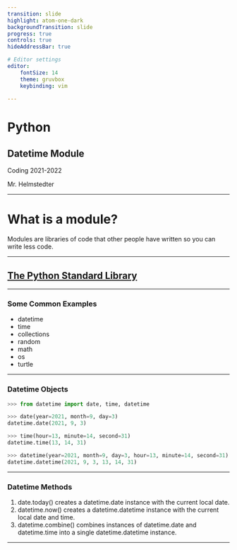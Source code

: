 ```yaml
---
transition: slide
highlight: atom-one-dark
backgroundTransition: slide
progress: true
controls: true
hideAddressBar: true

# Editor settings
editor:
    fontSize: 14
    theme: gruvbox
    keybinding: vim
    
---
```


<style>
@import url('https://fonts.googleapis.com/css2?family=Source+Code+Pro&display=swap');
.slide { color:#116466; background: #282c34;}
.slide h1{ color: #c678dd; font-family: 'Source Code Pro'; }
.slide h2{ color: #a9a1e1; font-family: 'Source Code Pro'; }
.slide h3{ color: #c678dd; font-family: 'Source Code Pro'; }
.reveal p { color: #98be65; font-family: 'Source Code Pro';}
.reveal li{ color: #51afef; font-family: 'Source Code Pro';}
.reveal a { color: #89b08c; font-family: 'Source Code Pro';}
.reveal th { color: #ECBE7B; font-family: 'Source Code Pro';}
.reveal tr { color: #51afef; font-family: 'Source Code Pro'; font-size: 90%; }
.reveal .controls { color: #0a97b0; }
.reveal .progress { color: #ff6c6b; }
</style>

# Python
## Datetime Module

Coding 2021-2022

Mr. Helmstedter

---

# What is a module?

Modules are libraries of code that other people have written so you can write less code.

---

## [The Python Standard Library](https://docs.python.org/3/library/)

---

### Some Common Examples

- datetime
- time
- collections
- random
- math
- os
- turtle

---

### Datetime Objects

```python
>>> from datetime import date, time, datetime

>>> date(year=2021, month=9, day=3)
datetime.date(2021, 9, 3)

>>> time(hour=13, minute=14, second=31)
datetime.time(13, 14, 31)

>>> datetime(year=2021, month=9, day=3, hour=13, minute=14, second=31)
datetime.datetime(2021, 9, 3, 13, 14, 31)
```

---

### Datetime Methods

1. date.today() creates a datetime.date instance with the current local date.
2. datetime.now() creates a datetime.datetime instance with the current local date and time.
3. datetime.combine() combines instances of datetime.date and datetime.time into a single datetime.datetime instance.

---
